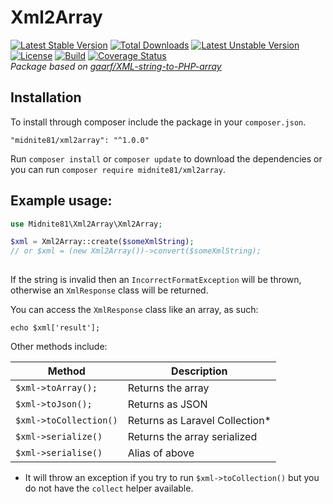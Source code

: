 # Xml2Array 
[![Latest Stable Version](https://poser.pugx.org/midnite81/xml2array/version)](https://packagist.org/packages/midnite81/xml2array) [![Total Downloads](https://poser.pugx.org/midnite81/xml2array/downloads)](https://packagist.org/packages/midnite81/xml2array) [![Latest Unstable Version](https://poser.pugx.org/midnite81/xml2array/v/unstable)](https://packagist.org/packages/midnite81/xml2array) [![License](https://poser.pugx.org/midnite81/xml2array/license.svg)](https://packagist.org/packages/midnite81/xml2array) [![Build](https://travis-ci.org/midnite81/xml2array.svg?branch=master)](https://travis-ci.org/midnite81/xml2array) [![Coverage Status](https://coveralls.io/repos/github/midnite81/xml2array/badge.svg?branch=master)](https://coveralls.io/github/midnite81/xml2array?branch=master)   
_Package based on [gaarf/XML-string-to-PHP-array](https://github.com/gaarf/XML-string-to-PHP-array)_

## Installation

To install through composer include the package in your `composer.json`.

    "midnite81/xml2array": "^1.0.0"

Run `composer install` or `composer update` to download the dependencies or 
you can run `composer require midnite81/xml2array`.

## Example usage:
 
```php
use Midnite81\Xml2Array\Xml2Array;

$xml = Xml2Array::create($someXmlString);
// or $xml = (new Xml2Array())->convert($someXmlString);
 
```

If the string is invalid then an `IncorrectFormatException` will be thrown, 
otherwise an `XmlResponse` class will be returned.

You can access the `XmlResponse` class like an array, as such:

`echo $xml['result'];`

Other methods include: 

| Method                  | Description                     |
|-------------------------|---------------------------------|
| `$xml->toArray();`      | Returns the array               |
| `$xml->toJson();`       | Returns as JSON                 | 
| `$xml->toCollection()`  | Returns as Laravel Collection*  |
| `$xml->serialize()`     | Returns the array serialized    |
| `$xml->serialise()`     | Alias of above                  |

* It will throw an exception if you try to run `$xml->toCollection()` but 
you do not have the `collect` helper available.
